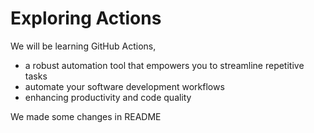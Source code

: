 # Exploring Actions
We will be learning GitHub Actions, 
- a robust automation tool that empowers you to streamline repetitive tasks
- automate your software development workflows
- enhancing productivity and code quality

We made some changes in README
